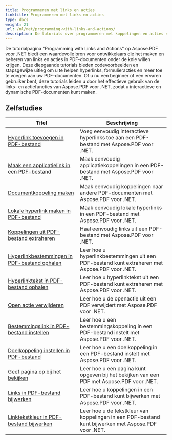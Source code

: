 ```yaml
---
title: Programmeren met links en acties
linktitle: Programmeren met links en acties
type: docs
weight: 21
url: /nl/net/programming-with-links-and-actions/
description: De tutorials over programmeren met koppelingen en acties van Aspose.PDF voor .NET vormen een uitgebreide bron voor het onder de knie krijgen van het maken en beheren van interactieve koppelingen in PDF-documenten.
---
```

De tutorialpagina "Programming with Links and Actions" op Aspose.PDF voor .NET biedt een waardevolle bron voor ontwikkelaars die het maken en beheren van links en acties in PDF-documenten onder de knie willen krijgen. Deze diepgaande tutorials bieden codevoorbeelden en stapsgewijze uitleg om u te helpen hyperlinks, formulieracties en meer toe te voegen aan uw PDF-documenten. Of u nu een beginner of een ervaren gebruiker bent, deze tutorials leiden u door het effectieve gebruik van de links- en actiefuncties van Aspose.PDF voor .NET, zodat u interactieve en dynamische PDF-documenten kunt maken.

## Zelfstudies
| Titel | Beschrijving |
| --- | --- | 
| [Hyperlink toevoegen in PDF-bestand](./add-hyperlink/) | Voeg eenvoudig interactieve hyperlinks toe aan een PDF-bestand met Aspose.PDF voor .NET. |  
| [Maak een applicatielink in een PDF-bestand](./create-application-link/) | Maak eenvoudig applicatiekoppelingen in een PDF-bestand met Aspose.PDF voor .NET. |  
| [Documentkoppeling maken](./create-document-link/) | Maak eenvoudig koppelingen naar andere PDF-documenten met Aspose.PDF voor .NET. |  
| [Lokale hyperlink maken in PDF-bestand](./create-local-hyperlink/) | Maak eenvoudig lokale hyperlinks in een PDF-bestand met Aspose.PDF voor .NET. |  
| [Koppelingen uit PDF-bestand extraheren](./extract-links/) | Haal eenvoudig links uit een PDF-bestand met Aspose.PDF voor .NET. |  
| [Hyperlinkbestemmingen in PDF-bestand ophalen](./get-hyperlink-destinations/) | Leer hoe u hyperlinkbestemmingen uit een PDF-bestand kunt extraheren met Aspose.PDF voor .NET. |  
| [Hyperlinktekst in PDF-bestand ophalen](./get-hyperlink-text/) | Leer hoe u hyperlinktekst uit een PDF-bestand kunt extraheren met Aspose.PDF voor .NET. |  
| [Open actie verwijderen](./remove-open-action/) | Leer hoe u de openactie uit een PDF verwijdert met Aspose.PDF voor .NET. |  
| [Bestemmingslink in PDF-bestand instellen](./set-destination-link/) | Leer hoe u een bestemmingskoppeling in een PDF-bestand instelt met Aspose.PDF voor .NET. |  
| [Doelkoppeling instellen in PDF-bestand](./set-target-link/) | Leer hoe u een doelkoppeling in een PDF-bestand instelt met Aspose.PDF voor .NET. |  
| [Geef pagina op bij het bekijken](./specify-page-when-viewing/) | Leer hoe u een pagina kunt opgeven bij het bekijken van een PDF met Aspose.PDF voor .NET. |  
| [Links in PDF-bestand bijwerken](./update-links/) | Leer hoe u koppelingen in een PDF-bestand kunt bijwerken met Aspose.PDF voor .NET. |  
| [Linktekstkleur in PDF-bestand bijwerken](./update-link-text-color/) | Leer hoe u de tekstkleur van koppelingen in een PDF-bestand kunt bijwerken met Aspose.PDF voor .NET. |  